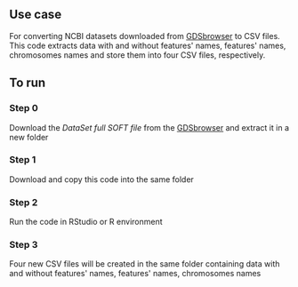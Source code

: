 ## Use case
For converting NCBI datasets downloaded from [GDSbrowser](https://www.ncbi.nlm.nih.gov/sites/GDSbrowser) to CSV files. This code extracts data with and without features' names, features' names, chromosomes names and store them into four CSV files, respectively.

## To run

### Step 0
Download the *DataSet full SOFT file* from the [GDSbrowser](https://www.ncbi.nlm.nih.gov/sites/GDSbrowser) and extract it in a new folder

### Step 1
Download and copy this code into the same folder

### Step 2
Run the code in RStudio or R environment

### Step 3
Four new CSV files will be created in the same folder containing data with and without features' names, features' names, chromosomes names
